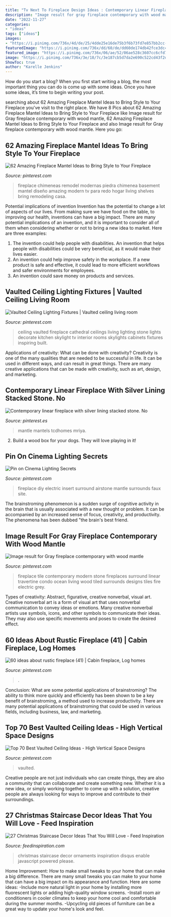 ```yaml
---
title: "Tv Next To Fireplace Design Ideas : Contemporary Linear Fireplace With Silver Lining Stacked Stone. No"
description: "Image result for gray fireplace contemporary with wood mantle"
date: "2022-11-27"
categories:
- "ideas"
tags: ["ideas"]
images:
- "https://i.pinimg.com/736x/4d/de/25/4dde25e16de75b3f6b73fd7e857bb2cc--fireplace-update-fireplace-design.jpg"
featuredImage: "https://i.pinimg.com/736x/dd/60/de/dd60de174db42fce3dc4de653e9b63ca.jpg"
featured_image: "https://i.pinimg.com/736x/06/ae/52/06ae528c3607cc6cfd7b37f2ad93653c.jpg"
image: "https://i.pinimg.com/736x/3e/18/7c/3e187cb5d7da2e690c522cd43f2dcbb8--airstone-fireplace-diy-fireplace.jpg"
ShowToc: true
author: "Karelle Jenkins"
---
```



How do you start a blog?
When you first start writing a blog, the most important thing you can do is come up with some ideas. Once you have some ideas, it’s time to begin writing your post.

	

		
searching about 62 Amazing Fireplace Mantel Ideas to Bring Style to Your Fireplace you've visit to the right place. We have 8 Pics about 62 Amazing Fireplace Mantel Ideas to Bring Style to Your Fireplace like Image result for Gray fireplace contemporary with wood mantle, 62 Amazing Fireplace Mantel Ideas to Bring Style to Your Fireplace and also Image result for Gray fireplace contemporary with wood mantle. Here you go:
		
    
## 62 Amazing Fireplace Mantel Ideas To Bring Style To Your Fireplace

<img loading=lazy src="https://i.pinimg.com/736x/06/ae/52/06ae528c3607cc6cfd7b37f2ad93653c.jpg" onerror="this.onerror=null;this.src='https://tse3.mm.bing.net/th?id=OIP.wmkKnChb4rVxJnhFManmAwHaJ3&amp;pid=15.1';" alt="62 Amazing Fireplace Mantel Ideas to Bring Style to Your Fireplace">

_Source: pinterest.com_

>fireplace chimeneas remodel modernas piedra chimenea basement mantel diseño amazing modern tv para redo hogar living shelves bring remodeling casa. 

	

Potential implications of invention
Invention has the potential to change a lot of aspects of our lives. From making sure we have food on the table, to improving our health, inventions can have a big impact. There are many potential implications of an invention, and it is important to consider all of them when considering whether or not to bring a new idea to market. Here are three examples: 
1. The invention could help people with disabilities. An invention that helps people with disabilities could be very beneficial, as it would make their lives easier. 
2. An invention could help improve safety in the workplace. If a new product is safe and effective, it could lead to more efficient workflows and safer environments for employees. 
3. An invention could save money on products and services.

    
## Vaulted Ceiling Lighting Fixtures | Vaulted Ceiling Living Room

<img loading=lazy src="https://i.pinimg.com/736x/3d/08/69/3d08692680f15e58025a5d2abb2b78bc.jpg" onerror="this.onerror=null;this.src='https://tse1.mm.bing.net/th?id=OIP.lBOvZHDt7VkdBDINq8vqTwHaK0&amp;pid=15.1';" alt="Vaulted Ceiling Lighting Fixtures | Vaulted ceiling living room">

_Source: pinterest.com_

>ceiling vaulted fireplace cathedral ceilings living lighting stone lights decorate kitchen skylight tv interior rooms skylights cabinets fixtures inspiring built. 

	

Applications of creativity: What can be done with creativity?
Creativity is one of the many qualities that are needed to be successful in life. It can be used in different ways, and can result in great things. There are many creative applications that can be made with creativity, such as art, design, and marketing.

    
## Contemporary Linear Fireplace With Silver Lining Stacked Stone. No

<img loading=lazy src="https://i.pinimg.com/736x/8d/a1/36/8da136667edc836fe43422ea7086d0e7.jpg" onerror="this.onerror=null;this.src='https://tse1.mm.bing.net/th?id=OIP.ECuRkZyhDfEWYJo5rbnmXwHaJ3&amp;pid=15.1';" alt="Contemporary linear fireplace with silver lining stacked stone. No">

_Source: pinterest.es_

>mantle mantels tcdhomes mriya. 

	

2. Build a wood box for your dogs. They will love playing in it!

    
## Pin On Cinema Lighting Secrets

<img loading=lazy src="https://i.pinimg.com/736x/3e/18/7c/3e187cb5d7da2e690c522cd43f2dcbb8--airstone-fireplace-diy-fireplace.jpg" onerror="this.onerror=null;this.src='https://tse3.mm.bing.net/th?id=OIP.dUA3FbEZElvKdztCxHel0wHaJ3&amp;pid=15.1';" alt="Pin on Cinema Lighting Secrets">

_Source: pinterest.com_

>fireplace diy electric insert surround airstone mantle surrounds faux site. 

	

The brainstroming phenomenon is a sudden surge of cognitive activity in the brain that is usually associated with a new thought or problem. It can be accompanied by an increased sense of focus, creativity, and productivity. The phenomena has been dubbed "the brain's best friend.

    
## Image Result For Gray Fireplace Contemporary With Wood Mantle

<img loading=lazy src="https://i.pinimg.com/736x/4d/de/25/4dde25e16de75b3f6b73fd7e857bb2cc--fireplace-update-fireplace-design.jpg" onerror="this.onerror=null;this.src='https://tse2.mm.bing.net/th?id=OIP.KSZ6b0sO1ZHg2GwqUPi9hwHaLH&amp;pid=15.1';" alt="Image result for Gray fireplace contemporary with wood mantle">

_Source: pinterest.com_

>fireplace tile contemporary modern stone fireplaces surround linear travertine condo ocean living wood tiled surrounds designs tiles fire electric grey. 

	

Types of creativity: Abstract, figurative, creative nonverbal, visual art.
Creative nonverbal art is a form of visual art that uses nonverbal communication to convey ideas or emotions. Many creative nonverbal artists use symbols, icons, and other symbols to communicate their ideas. They may also use specific movements and poses to create the desired effect.

    
## 60 Ideas About Rustic Fireplace (41) | Cabin Fireplace, Log Homes

<img loading=lazy src="https://i.pinimg.com/736x/44/12/84/441284ed9da23ec1f23b523c30a814a1.jpg" onerror="this.onerror=null;this.src='https://tse1.mm.bing.net/th?id=OIP.doHuCd7qlmPmgl6SJPeD8gHaLH&amp;pid=15.1';" alt="60 ideas about rustic fireplace (41) | Cabin fireplace, Log homes">

_Source: pinterest.com_

>. 

	

Conclusion: What are some potential applications of brainstroming?
The ability to think more quickly and efficiently has been shown to be a key benefit of brainstroming, a method used to increase productivity. There are many potential applications of brainstroming that could be used in various fields, including business, law, and marketing.

    
## Top 70 Best Vaulted Ceiling Ideas - High Vertical Space Designs

<img loading=lazy src="https://i.pinimg.com/736x/dd/60/de/dd60de174db42fce3dc4de653e9b63ca.jpg" onerror="this.onerror=null;this.src='https://tse4.mm.bing.net/th?id=OIP.xpiXHoKaVyqcXYiHV5Dh3QAAAA&amp;pid=15.1';" alt="Top 70 Best Vaulted Ceiling Ideas - High Vertical Space Designs">

_Source: pinterest.com_

>vaulted. 

	

Creative people are not just individuals who can create things, they are also a community that can collaborate and create something new. Whether it is a new idea, or simply working together to come up with a solution, creative people are always looking for ways to improve and contribute to their surroundings.

    
## 27 Christmas Staircase Decor Ideas That You Will Love - Feed Inspiration

<img loading=lazy src="http://feedinspiration.com/wp-content/uploads/2016/09/Fresh-festive-Christmas-Staircase-with-Ornaments.jpg" onerror="this.onerror=null;this.src='https://tse1.mm.bing.net/th?id=OIP.IE7N0drwMtOd1N3dJrXRMAHaJ4&amp;pid=15.1';" alt="27 Christmas Staircase Decor Ideas That You Will Love - Feed Inspiration">

_Source: feedinspiration.com_

>christmas staircase decor ornaments inspiration disqus enable javascript powered please. 

	

Home Improvement: How to make small tweaks to your home that can make a big difference.
There are many small tweaks you can make to your home that can have a big impact on its appearance and function. Here are some ideas: 
-Include more natural light in your home by installing more fluorescent lights or adding high-quality window screens. 
-Install room air conditioners in cooler climates to keep your home cool and comfortable during the summer months. 
-Upcycling old pieces of furniture can be a great way to update your home's look and feel.

